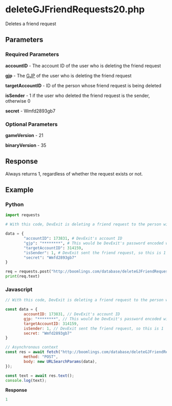 # deleteGJFriendRequests20.php

Deletes a friend request

## Parameters

### Required Parameters

**accountID** - The account ID of the user who is deleting the friend request

**gjp** - The [GJP](/topics/encryption/gjp.md) of the user who is deleting the friend request

**targetAccountID** - ID of the person whose friend request is being deleted

**isSender** - 1 if the user who deleted the friend request is the sender, otherwise 0

**secret** - Wmfd2893gb7

### Optional Parameters

**gameVersion** - 21

**binaryVersion** - 35

## Response

Always returns 1, regardless of whether the request exists or not.

## Example

<!-- tabs:start -->

### **Python**

```py
import requests

# With this code, DevExit is deleting a friend request to the person with ID 314159

data = {
        "accountID": 173831, # DevExit's account ID
        "gjp": "********", # This would be DevExit's password encoded with GJP encryption
        "targetAccountID": 314159, 
        "isSender": 1, # DevExit sent the friend request, so this is 1
        "secret": "Wmfd2893gb7"
}

req = requests.post("http://boomlings.com/database/deleteGJFriendRequests20.php", data=data)
print(req.text)
```

### **Javascript**
```js
// With this code, DevExit is deleting a friend request to the person with ID 314159

const data = {
        accountID: 173831, // DevExit's account ID
        gjp: "********", // This would be DevExit's password encoded with GJP encryption
        targetAccountID: 314159,
        isSender: 1, // DevExit sent the friend request, so this is 1
        secret: "Wmfd2893gb7"
}

// Asynchronous context
const res = await fetch("http://boomlings.com/database/deleteGJFriendRequests20.php", {
        method: "POST",
        body: new URLSearchParams(data),
});

const text = await res.text();
console.log(text);
```

**Response**
```py
1
```

<!-- tabs:end -->